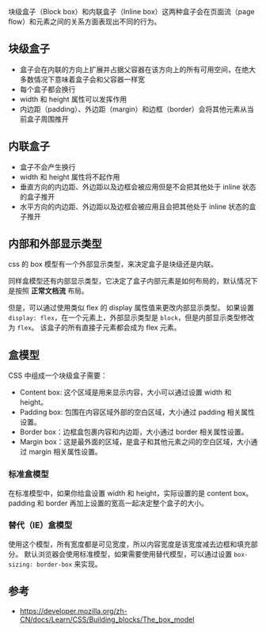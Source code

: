 块级盒子（Block box）和内联盒子（Inline box）这两种盒子会在页面流（page flow）和元素之间的关系方面表现出不同的行为。

## 块级盒子

- 盒子会在内联的方向上扩展并占据父容器在该方向上的所有可用空间，在绝大多数情况下意味着盒子会和父容器一样宽
- 每个盒子都会换行
- width 和 height 属性可以发挥作用
- 内边距（padding）、外边距（margin）和边框（border）会将其他元素从当前盒子周围推开

## 内联盒子

- 盒子不会产生换行
- width 和 height 属性将不起作用
- 垂直方向的内边距、外边距以及边框会被应用但是不会把其他处于 inline 状态的盒子推开
- 水平方向的内边距、外边距以及边框会被应用且会把其他处于 inline 状态的盒子推开

## 内部和外部显示类型

css 的 box 模型有一个外部显示类型，来决定盒子是块级还是内联。

同样盒模型还有内部显示类型，它决定了盒子内部元素是如何布局的，默认情况下是按照 **正常文档流** 布局。

但是，可以通过使用类似 flex 的 display 属性值来更改内部显示类型。
如果设置 `display: flex`，在一个元素上，外部显示类型是 `block`，但是内部显示类型修改为 `flex`。
该盒子的所有直接子元素都会成为 flex 元素。

## 盒模型

CSS 中组成一个块级盒子需要：

- Content box: 这个区域是用来显示内容，大小可以通过设置 width 和 height。
- Padding box: 包围在内容区域外部的空白区域，大小通过 padding 相关属性设置。
- Border box：边框盒包裹内容和内边距，大小通过 border 相关属性设置。
- Margin box：这是最外面的区域，是盒子和其他元素之间的空白区域，大小通过 margin 相关属性设置。

### 标准盒模型

在标准模型中，如果你给盒设置 width 和 height，实际设置的是 content box。
padding 和 border 再加上设置的宽高一起决定整个盒子的大小。

### 替代（IE）盒模型

使用这个模型，所有宽度都是可见宽度，所以内容宽度是该宽度减去边框和填充部分。
默认浏览器会使用标准模型，如果需要使用替代模型，可以通过设置 `box-sizing: border-box` 来实现。

## 参考

- https://developer.mozilla.org/zh-CN/docs/Learn/CSS/Building_blocks/The_box_model

